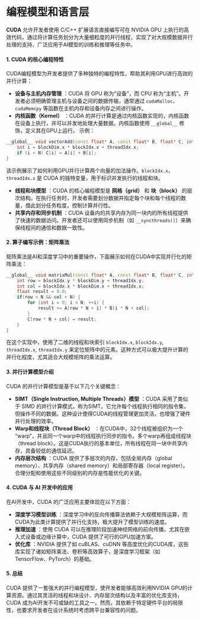 # 编程模型和语言层

**CUDA** 允许开发者使用 C/C++ 扩展语言直接编写可在 NVIDIA GPU 上执行的高效代码，通过将计算任务划分为大量细粒度的并行线程，实现了对大规模数据并行处理的支持，广泛应用于AI模型的训练和推理等任务中。

#### 1. **CUDA 的核心编程特性**

CUDA编程模型为开发者提供了多种独特的编程特性，帮助其利用GPU进行高效的并行计算：

* **设备与主机内存管理** ：CUDA 将 GPU 称为“设备”，而 CPU 称为“主机”。开发者必须明确管理主机与设备之间的数据传输，通常通过 `cudaMalloc`、`cudaMemcpy` 等函数在主机内存和设备内存之间进行操作。
* **内核函数（Kernel）** ：CUDA 的并行计算是通过内核函数实现的，内核函数在设备上执行，并可以并发地处理大量数据。内核函数使用 `__global__` 修饰，定义其在GPU上运行。
  示例：

```c++
__global__ void vectorAdd(const float* A, const float* B, float* C, int N) {
    int i = blockDim.x * blockIdx.x + threadIdx.x;
    if (i < N) C[i] = A[i] + B[i];
}

```

  该示例展示了如何利用GPU并行计算两个向量的加法操作。`blockIdx.x`、`threadIdx.x` 是 CUDA 的独特变量，用于标识并发执行的线程和块。

* **线程和块模型** ：CUDA 的核心编程模型是 **网格（grid）** 和 **块（block）** 的层次结构。在执行任务时，开发者需要划分数据并指定每个块和每个线程的数量，借此划分任务粒度，控制计算并行性。
* **共享内存和同步机制** ：CUDA 设备内的共享内存为同一块内的所有线程提供了快速的数据访问。开发者还可以使用同步机制（如 `__syncthreads()`）来确保线程间的通信和数据一致性。

#### 2. **算子编写示例：矩阵乘法**

矩阵乘法是AI和深度学习中的重要操作，下面展示如何在CUDA中实现并行化的矩阵乘法：

```c++
__global__ void matrixMul(const float* A, const float* B, float* C, int N) {
    int row = blockIdx.y * blockDim.y + threadIdx.y;
    int col = blockIdx.x * blockDim.x + threadIdx.x;
    float result = 0.0;
    if(row < N && col < N) {
        for (int i = 0; i < N; ++i) {
            result += A[row * N + i] * B[i * N + col];
        }
        C[row * N + col] = result;
    }
}

```

在这个实现中，使用了二维的线程和块索引 `blockIdx.x`, `blockIdx.y`, `threadIdx.x`, `threadIdx.y` 来定位矩阵中的元素。这种方式可以极大提升计算的并行化程度，尤其适合大规模矩阵的乘法运算。

#### 3. **并行计算模型介绍**

CUDA 的并行计算模型是基于以下几个关键概念：

* **SIMT（Single Instruction, Multiple Threads）模型** ：CUDA 采用了类似于 SIMD 的并行计算模式，称为SIMT。它允许每个线程执行相同的指令集，但操作不同的数据。这种设计使得CUDA的线程管理更加灵活，也增强了硬件并行处理的效率。
* **Warp和线程块（Thread Block）** ：在CUDA中，32个线程被组织为一个 “warp”，并且同一个warp中的线程执行同步的指令。多个warp再组成线程块（thread block）。这是CUDA执行的基本单位，所有线程在同一块中共享内存，具备较低的通信延迟。
* **内存层次结构** ：CUDA 提供了多层次的内存，包括全局内存（global memory）、共享内存（shared memory）和局部寄存器（local register）。合理分配和使用这些不同级别的内存是性能优化的关键。

#### 4. **CUDA 与 AI 开发中的应用**

在AI开发中，CUDA 的广泛应用主要体现在以下方面：

* **深度学习模型训练** ：深度学习中的反向传播算法依赖于大规模矩阵运算，而CUDA为此类计算提供了并行化支持，极大提升了模型训练的速度。
* **推理加速** ：使用 CUDA 可以在推理阶段加速神经网络的前向传播，尤其在嵌入式设备或边缘计算中，CUDA 提供了可行的GPU加速方案。
* **优化库** ：NVIDIA 提供了如 cuBLAS、cuDNN 等高度优化的CUDA库，这些库实现了诸如矩阵乘法、卷积等高效算子，是深度学习框架（如 TensorFlow、PyTorch）的基础。

#### 5. **总结**

CUDA 提供了一套强大的并行编程模型，使开发者能够高效利用NVIDIA GPU的计算资源。通过其灵活的线程和块设计、内存层次结构以及丰富的优化库支持，CUDA 成为AI开发不可或缺的工具之一。然而，其依赖于特定硬件平台的局限性，也要求开发者在设计系统时考虑跨平台兼容性的问题。

